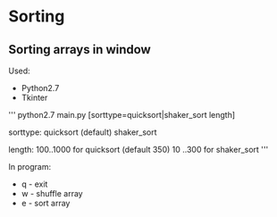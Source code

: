 # Sorting

## Sorting arrays in window

Used:
- Python2.7
- Tkinter

'''
python2.7 main.py [sorttype=quicksort|shaker_sort length]
  
  sorttype: quicksort (default)
            shaker_sort

  length:   100..1000 for quicksort (default 350)
            10 ..300  for shaker_sort
'''

In program:
* q - exit
* w - shuffle array
* e - sort array

